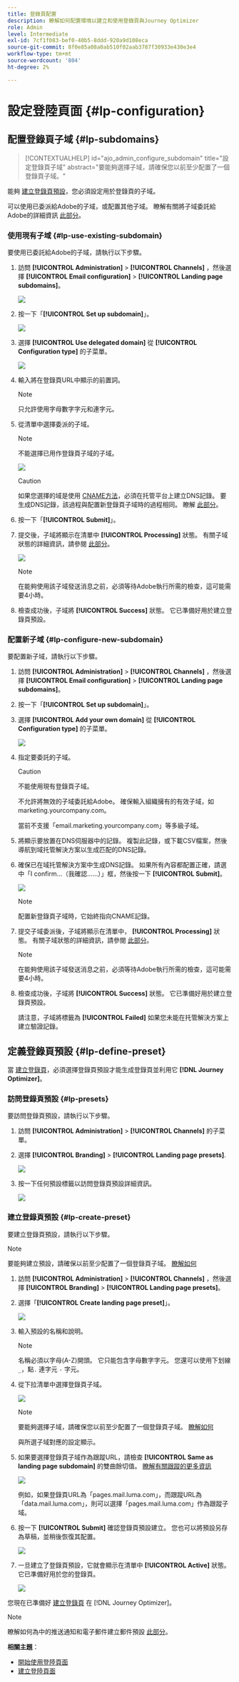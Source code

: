 ```yaml
---
title: 登錄頁配置
description: 瞭解如何配置環境以建立和使用登錄頁與Journey Optimizer
role: Admin
level: Intermediate
exl-id: 7cf1f083-bef0-40b5-8ddd-920a9d108eca
source-git-commit: 8f0e85a08a0ab510f02aab3787f30933e430e3e4
workflow-type: tm+mt
source-wordcount: '804'
ht-degree: 2%

---
```


# 設定登陸頁面 {#lp-configuration}

## 配置登錄頁子域 {#lp-subdomains}

>[!CONTEXTUALHELP]
>id="ajo_admin_configure_subdomain"
>title="設定登錄頁子域"
>abstract="要能夠選擇子域，請確保您以前至少配置了一個登錄頁子域。"

能夠 [建立登錄頁預設](#lp-create-preset)，您必須設定用於登錄頁的子域。

可以使用已委派給Adobe的子域，或配置其他子域。 瞭解有關將子域委託給Adobe的詳細資訊 [此部分](delegate-subdomain.md)。

### 使用現有子域 {#lp-use-existing-subdomain}

要使用已委託給Adobe的子域，請執行以下步驟。

1. 訪問 **[!UICONTROL Administration]** > **[!UICONTROL Channels]** ，然後選擇 **[!UICONTROL Email configuration]** > **[!UICONTROL Landing page subdomains]**。

   ![](assets/lp_access-subdomains.png)

1. 按一下「**[!UICONTROL Set up subdomain]**」。

   ![](assets/lp_set-up-subdomain.png)

1. 選擇 **[!UICONTROL Use delegated domain]** 從 **[!UICONTROL Configuration type]** 的子菜單。

   ![](assets/lp_use-delegated-subdomain.png)

1. 輸入將在登錄頁URL中顯示的前置詞。

   >[!NOTE]
   >
   >只允許使用字母數字字元和連字元。

1. 從清單中選擇委派的子域。

   >[!NOTE]
   >
   >不能選擇已用作登錄頁子域的子域。

   ![](assets/lp_prefix-and-subdomain.png)

   >[!CAUTION]
   >
   >如果您選擇的域是使用 [CNAME方法](delegate-subdomain.md#cname-subdomain-delegation)，必須在托管平台上建立DNS記錄。 要生成DNS記錄，該過程與配置新登錄頁子域時的過程相同。 瞭解 [此部分](#lp-configure-new-subdomain)。

1. 按一下「**[!UICONTROL Submit]**」。

1. 提交後，子域將顯示在清單中 **[!UICONTROL Processing]** 狀態。 有關子域狀態的詳細資訊，請參閱 [此部分](access-subdomains.md)。<!--Same statuses?-->

   ![](assets/lp_subdomain-processing.png)

   >[!NOTE]
   >
   >在能夠使用該子域發送消息之前，必須等待Adobe執行所需的檢查，這可能需要4小時。<!--Learn more in [this section](delegate-subdomain.md#subdomain-validation).-->

1. 檢查成功後，子域將 **[!UICONTROL Success]** 狀態。 它已準備好用於建立登錄頁預設。

### 配置新子域 {#lp-configure-new-subdomain}

要配置新子域，請執行以下步驟。

1. 訪問 **[!UICONTROL Administration]** > **[!UICONTROL Channels]** ，然後選擇 **[!UICONTROL Email configuration]** > **[!UICONTROL Landing page subdomains]**。

1. 按一下「**[!UICONTROL Set up subdomain]**」。

1. 選擇 **[!UICONTROL Add your own domain]** 從 **[!UICONTROL Configuration type]** 的子菜單。

   ![](assets/lp_add-your-own-subdomain.png)

1. 指定要委託的子域。

   >[!CAUTION]
   >
   >不能使用現有登錄頁子域。

   不允許將無效的子域委託給Adobe。 確保輸入組織擁有的有效子域，如marketing.yourcompany.com。

   當前不支援「email.marketing.yourcompany.com」等多級子域。

1. 將顯示要放置在DNS伺服器中的記錄。 複製此記錄，或下載CSV檔案，然後導航到域托管解決方案以生成匹配的DNS記錄。

1. 確保已在域托管解決方案中生成DNS記錄。 如果所有內容都配置正確，請選中「I confirm...（我確認……）」框，然後按一下 **[!UICONTROL Submit]**。

   ![](assets/lp_add-your-own-subdomain-confirm.png)

   >[!NOTE]
   >
   >配置新登錄頁子域時，它始終指向CNAME記錄。

1. 提交子域委派後，子域將顯示在清單中， **[!UICONTROL Processing]** 狀態。 有關子域狀態的詳細資訊，請參閱 [此部分](access-subdomains.md)。<!--Same statuses?-->

   >[!NOTE]
   >
   >在能夠使用該子域發送消息之前，必須等待Adobe執行所需的檢查，這可能需要4小時。<!--Learn more in [this section](#subdomain-validation).-->

1. 檢查成功後，子域將 **[!UICONTROL Success]** 狀態。 它已準備好用於建立登錄頁預設。

   請注意，子域將標籤為 **[!UICONTROL Failed]** 如果您未能在托管解決方案上建立驗證記錄。

## 定義登錄頁預設 {#lp-define-preset}

當 [建立登錄頁](../landing-pages/create-lp.md#create-a-lp)，必須選擇登錄頁預設才能生成登錄頁並利用它 **[!DNL Journey Optimizer]**。

### 訪問登錄頁預設 {#lp-presets}

要訪問登錄頁預設，請執行以下步驟。

1. 訪問 **[!UICONTROL Administration]** > **[!UICONTROL Channels]** 的子菜單。

1. 選擇 **[!UICONTROL Branding]** > **[!UICONTROL Landing page presets]**.

   ![](assets/lp_presets-access.png)

1. 按一下任何預設標籤以訪問登錄頁預設詳細資訊。

   ![](assets/lp_preset-details.png)

### 建立登錄頁預設 {#lp-create-preset}

要建立登錄頁預設，請執行以下步驟。

>[!NOTE]
>
>要能夠建立預設，請確保以前至少配置了一個登錄頁子域。 [瞭解如何](#lp-subdomains)

1. 訪問 **[!UICONTROL Administration]** > **[!UICONTROL Channels]** ，然後選擇 **[!UICONTROL Branding]** > **[!UICONTROL Landing page presets]**。

1. 選擇「**[!UICONTROL Create landing page preset]**」。

   ![](assets/lp_create-preset-temp.png)

1. 輸入預設的名稱和說明。

   >[!NOTE]
   >
   > 名稱必須以字母(A-Z)開頭。 它只能包含字母數字字元。 您還可以使用下划線 `_`，點`.` 連字元 `-` 字元。

1. 從下拉清單中選擇登錄頁子域。

   ![](assets/lp_preset-subdomain.png)

   >[!NOTE]
   >
   >要能夠選擇子域，請確保您以前至少配置了一個登錄頁子域。 [瞭解如何](#lp-subdomains)

   與所選子域對應的設定顯示。

1. 如果要選擇登錄頁子域作為跟蹤URL，請檢查 **[!UICONTROL Same as landing page subdomain]** 的雙曲餘切值。 [瞭解有關跟蹤的更多資訊](../messages/message-tracking.md)

   ![](assets/lp_preset-subdomain-settings-same.png)

   例如，如果登錄頁URL為「pages.mail.luma.com」，而跟蹤URL為「data.mail.luma.com」，則可以選擇「pages.mail.luma.com」作為跟蹤子域。

1. 按一下 **[!UICONTROL Submit]** 確認登錄頁預設建立。 您也可以將預設另存為草稿，並稍後恢復其配置。

   ![](assets/lp_preset-subdomain-settings-submit.png)

1. 一旦建立了登錄頁預設，它就會顯示在清單中 **[!UICONTROL Active]** 狀態。 它已準備好用於您的登錄頁。

   ![](assets/lp-preset-active-temp.png)

您現在已準備好 [建立登錄頁](../landing-pages/create-lp.md) 在 [!DNL Journey Optimizer]。

>[!NOTE]
>
>瞭解如何為中的推送通知和電子郵件建立郵件預設 [此部分](message-presets.md)。

**相關主題**：

* [開始使用登陸頁面](../landing-pages/get-started-lp.md)
* [建立登陸頁面](../landing-pages/create-lp.md#create-a-lp)
